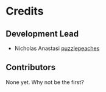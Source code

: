 # Credits

## Development Lead

- Nicholas Anastasi [puzzlepeaches](https://github.com/puzzlepeaches)

## Contributors

None yet. Why not be the first?